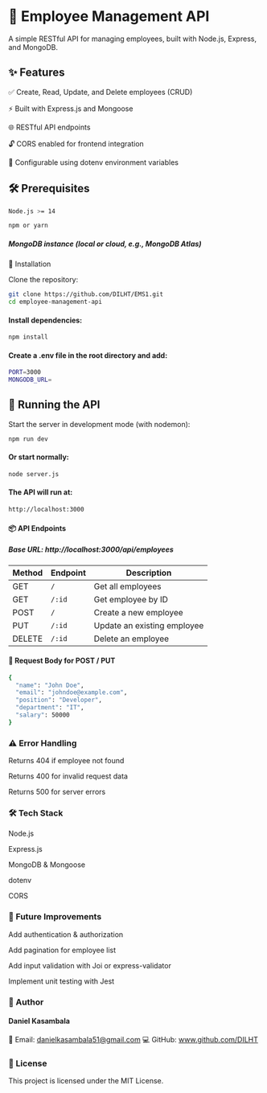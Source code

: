 # 🏢 Employee Management API

A simple RESTful API for managing employees, built with Node.js, Express, and MongoDB.

## ✨ Features

✅ Create, Read, Update, and Delete employees (CRUD)

⚡ Built with Express.js and Mongoose

🌐 RESTful API endpoints

🔓 CORS enabled for frontend integration

🔧 Configurable using dotenv environment variables

## 🛠 Prerequisites
```bash
Node.js >= 14

npm or yarn
```

##### MongoDB instance (local or cloud, e.g., MongoDB Atlas)

🚀 Installation

Clone the repository:
```bash
git clone https://github.com/DILHT/EMS1.git
cd employee-management-api
```


#### Install dependencies:
```bash
npm install
```

#### Create a .env file in the root directory and add:
```bash
PORT=3000
MONGODB_URL=
```
## 🏃 Running the API

 Start the server in development mode (with nodemon):
```bash
npm run dev
```

#### Or start normally:
```bash
node server.js
```

#### The API will run at:
```bash
http://localhost:3000
```

#### 📦 API Endpoints

##### Base URL: http://localhost:3000/api/employees

| Method | Endpoint | Description                 |
| ------ | -------- | --------------------------- |
| GET    | `/`      | Get all employees           |
| GET    | `/:id`   | Get employee by ID          |
| POST   | `/`      | Create a new employee       |
| PUT    | `/:id`   | Update an existing employee |
| DELETE | `/:id`   | Delete an employee          |

#### 📝 Request Body for POST / PUT
```bash
{
  "name": "John Doe",
  "email": "johndoe@example.com",
  "position": "Developer",
  "department": "IT",
  "salary": 50000
}
```

### ⚠️ Error Handling

Returns 404 if employee not found

Returns 400 for invalid request data

Returns 500 for server errors

### 🛠 Tech Stack

Node.js

Express.js

MongoDB & Mongoose

dotenv

CORS

### 🌟 Future Improvements

Add authentication & authorization

Add pagination for employee list

Add input validation with Joi or express-validator

Implement unit testing with Jest

### 👤 Author

#### Daniel Kasambala

📧 Email: danielkasambala51@gmail.com
💻 GitHub: www.github.com/DILHT

### 📝 License

This project is licensed under the MIT License.